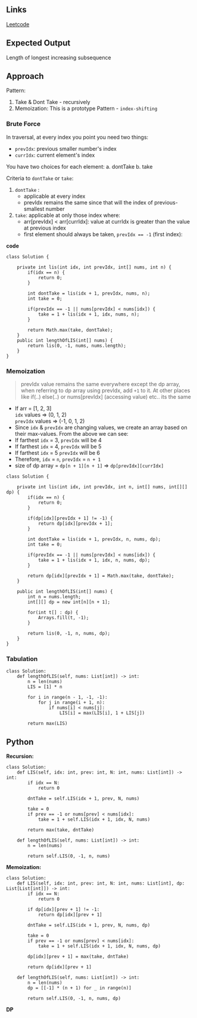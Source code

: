 ## Links
[Leetcode](https://leetcode.com/problems/longest-increasing-subsequence)

## Expected Output
Length of longest increasing subsequence 

## Approach
Pattern:
1. Take & Dont Take - recursively
2. Memoization: This is a prototype Pattern - `index-shifting`

### Brute Force
In traversal, at every index you point you need two things:
- `prevIdx`: previous smaller number's index
- `currIdx`: current element's index

You have two choices for each element:
a. dontTake
b. take

Criteria to `dontTake` or `take`:
1. `dontTake` : 
    - applicable at every index
    - prevIdx remains the same since that will the index of previous-smallest number
2. `take`: applicable at only those index where:
    - arr[prevIdx] < arr[currIdx]: value at currIdx is greater than the value at previous index
    - first element should always be taken, `prevIdx == -1` (first index): 

**code**
```
class Solution {

    private int lis(int idx, int prevIdx, int[] nums, int n) {
        if(idx == n) {
            return 0;
        }

        int dontTake = lis(idx + 1, prevIdx, nums, n);
        int take = 0;

        if(prevIdx == -1 || nums[prevIdx] < nums[idx]) {
            take = 1 + lis(idx + 1, idx, nums, n);
        }

        return Math.max(take, dontTake);
    }
    public int lengthOfLIS(int[] nums) {
        return lis(0, -1, nums, nums.length);    
    }
}
```

### Memoization
> prevIdx value remains the same everywhere except the dp array, when referring to dp array using prevIdx, add `+1` to it. At other places like if(..) else(..) or nums[prevIdx] (accessing value) etc.. its the same

- If arr = [1, 2, 3]\
    `idx` values => (0, 1, 2)\
`prevIdx` values => (-1, 0, 1, 2)
- Since `idx` & `prevIdx` are changing values, we create an array based on their max-values. From the above we can see:
- If farthest `idx` = 3, `prevIdx` will be 4
- If farthest `idx` = 4, `prevIdx` will be 5
- If farthest `idx` = 5  `prevIdx` will be 6
- Therefore, `idx` = `n`, `prevIdx` = `n + 1`
- size of dp array = `dp[n + 1][n + 1]` => `dp[prevIdx][currIdx]` 

```
class Solution {

    private int lis(int idx, int prevIdx, int n, int[] nums, int[][] dp) {
        if(idx == n) {
            return 0;
        }

        if(dp[idx][prevIdx + 1] != -1) {
            return dp[idx][prevIdx + 1];
        }

        int dontTake = lis(idx + 1, prevIdx, n, nums, dp);
        int take = 0;

        if(prevIdx == -1 || nums[prevIdx] < nums[idx]) {
            take = 1 + lis(idx + 1, idx, n, nums, dp);
        }

        return dp[idx][prevIdx + 1] = Math.max(take, dontTake);
    }

    public int lengthOfLIS(int[] nums) {
        int n = nums.length;
        int[][] dp = new int[n][n + 1];

        for(int t[] : dp) {
            Arrays.fill(t, -1);
        }

        return lis(0, -1, n, nums, dp);
    }
}
```
### Tabulation


```
class Solution:
    def lengthOfLIS(self, nums: List[int]) -> int:
        n = len(nums)
        LIS = [1] * n

        for i in range(n - 1, -1, -1):
            for j in range(i + 1, n):
                if nums[i] < nums[j]:
                    LIS[i] = max(LIS[i], 1 + LIS[j])
        
        return max(LIS)
```

## Python

**Recursion:**

```
class Solution:
    def LIS(self, idx: int, prev: int, N: int, nums: List[int]) -> int:
        if idx == N:
            return 0

        dntTake = self.LIS(idx + 1, prev, N, nums)

        take = 0
        if prev == -1 or nums[prev] < nums[idx]:
            take = 1 + self.LIS(idx + 1, idx, N, nums)
        
        return max(take, dntTake)
        
    def lengthOfLIS(self, nums: List[int]) -> int:
        n = len(nums)

        return self.LIS(0, -1, n, nums)
```

**Memoization:**

```
class Solution:
    def LIS(self, idx: int, prev: int, N: int, nums: List[int], dp: List[List[int]]) -> int:
        if idx == N:
            return 0

        if dp[idx][prev + 1] != -1:
            return dp[idx][prev + 1]
        
        dntTake = self.LIS(idx + 1, prev, N, nums, dp)

        take = 0
        if prev == -1 or nums[prev] < nums[idx]:
            take = 1 + self.LIS(idx + 1, idx, N, nums, dp)
        
        dp[idx][prev + 1] = max(take, dntTake)
        
        return dp[idx][prev + 1]

    def lengthOfLIS(self, nums: List[int]) -> int:
        n = len(nums)
        dp = [[-1] * (n + 1) for _ in range(n)]

        return self.LIS(0, -1, n, nums, dp)
```

**DP**
